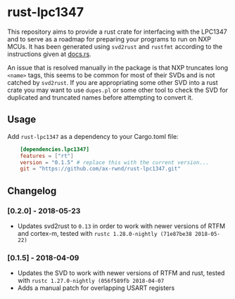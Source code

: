 # rust-lpc1347
This repository aims to provide a rust crate for interfacing with the LPC1347 and to serve as a roadmap for preparing your programs to run on NXP MCUs. It has been generated using `svd2rust` and `rustfmt` according to the instructions given at [docs.rs](https://docs.rs/svd2rust/0.11.4/svd2rust/).

An issue that is resolved manually in the package is that NXP truncates long `<name>` tags, this seems to be common for most of their SVDs and is not catched by `svd2rust`. If you are appropriating some other SVD into a rust crate you may want to use `dupes.pl` or some other tool to check the SVD for duplicated and truncated names before attempting to convert it.

## Usage
Add `rust-lpc1347` as a dependency to your Cargo.toml file:
```toml
    [dependencies.lpc1347]
    features = ["rt"]
    version = "0.1.5" # replace this with the current version...
    git = "https://github.com/ax-rwnd/rust-lpc1347.git"
```

## Changelog

### [0.2.0] - 2018-05-23
- Updates svd2rust to `0.13` in order to work with newer versions of RTFM and cortex-m, tested with
  `rustc 1.28.0-nightly (71e87be38 2018-05-22)`

### [0.1.5] - 2018-04-09
- Updates the SVD to work with newer versions of RTFM and rust, tested with
  `rustc 1.27.0-nightly (056f589fb 2018-04-07`
- Adds a manual patch for overlapping USART registers
